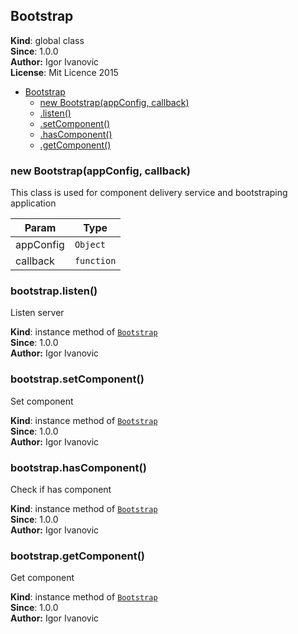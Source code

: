 <a name="Bootstrap"></a>
## Bootstrap
**Kind**: global class  
**Since**: 1.0.0  
**Author:** Igor Ivanovic  
**License**: Mit Licence 2015  

* [Bootstrap](#Bootstrap)
  * [new Bootstrap(appConfig, callback)](#new_Bootstrap_new)
  * [.listen()](#Bootstrap+listen)
  * [.setComponent()](#Bootstrap+setComponent)
  * [.hasComponent()](#Bootstrap+hasComponent)
  * [.getComponent()](#Bootstrap+getComponent)

<a name="new_Bootstrap_new"></a>
### new Bootstrap(appConfig, callback)
This class is used for component delivery service and bootstraping application


| Param | Type |
| --- | --- |
| appConfig | <code>Object</code> | 
| callback | <code>function</code> | 

<a name="Bootstrap+listen"></a>
### bootstrap.listen()
Listen server

**Kind**: instance method of <code>[Bootstrap](#Bootstrap)</code>  
**Since**: 1.0.0  
**Author:** Igor Ivanovic  
<a name="Bootstrap+setComponent"></a>
### bootstrap.setComponent()
Set component

**Kind**: instance method of <code>[Bootstrap](#Bootstrap)</code>  
**Since**: 1.0.0  
**Author:** Igor Ivanovic  
<a name="Bootstrap+hasComponent"></a>
### bootstrap.hasComponent()
Check if has component

**Kind**: instance method of <code>[Bootstrap](#Bootstrap)</code>  
**Since**: 1.0.0  
**Author:** Igor Ivanovic  
<a name="Bootstrap+getComponent"></a>
### bootstrap.getComponent()
Get component

**Kind**: instance method of <code>[Bootstrap](#Bootstrap)</code>  
**Since**: 1.0.0  
**Author:** Igor Ivanovic  
